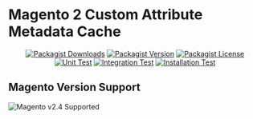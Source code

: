 # Magento 2 Custom Attribute Metadata Cache

<div align="center">

[![Packagist Downloads](https://img.shields.io/packagist/dm/graycore/magento2-custom-attribute-metadata-cache?color=blue)](https://packagist.org/packages/graycore/magento2-custom-attribute-metadata-cache/stats)
[![Packagist Version](https://img.shields.io/packagist/v/graycore/magento2-custom-attribute-metadata-cache?color=blue)](https://packagist.org/packages/graycore/magento2-custom-attribute-metadata-cache)
[![Packagist License](https://img.shields.io/packagist/l/graycore/magento2-custom-attribute-metadata-cache)](https://github.com/graycoreio/magento2-custom-attribute-metadata-cache/blob/master/LICENSE)
[![Unit Test](https://github.com/graycoreio/magento2-custom-attribute-metadata-cache/actions/workflows/unit.yaml/badge.svg)](https://github.com/graycoreio/magento2-custom-attribute-metadata-cache/actions/workflows/unit.yaml)
[![Integration Test](https://github.com/graycoreio/magento2-custom-attribute-metadata-cache/actions/workflows/integration.yaml/badge.svg)](https://github.com/graycoreio/magento2-custom-attribute-metadata-cache/actions/workflows/integration.yaml)
[![Installation Test](https://github.com/graycoreio/magento2-custom-attribute-metadata-cache/actions/workflows/install.yaml/badge.svg)](https://github.com/graycoreio/magento2-custom-attribute-metadata-cache/actions/workflows/install.yaml)

</div>


## Magento Version Support
![Magento v2.4 Supported](https://img.shields.io/badge/Magento-2.4-brightgreen.svg?labelColor=2f2b2f&logo=magento&logoColor=f26724&color=464246&longCache=true&style=flat)
